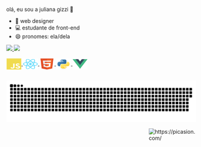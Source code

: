 olá, eu sou a juliana gizzi 👋

- 💼 web designer
- 💻 estudante de front-end 
- 😄 pronomes: ela/dela

<div>
  <a href="https://github.com/jugizzi">
  <img height="180em" src="https://github-readme-stats.vercel.app/api?username=jugizzi&show_icons=true&theme=midnight-purple&include_all_commits=true&count_private=true"/>
  <img height="180em" src="https://github-readme-stats.vercel.app/api/top-langs/?username=jugizzi&layout=compact&langs_count=7&theme=midnight-purple"/>
</div>
  
<div style="display: inline_block"><br>
  <img align="center" alt="Rafa-Js" height="30" width="40" src="https://raw.githubusercontent.com/devicons/devicon/master/icons/javascript/javascript-plain.svg">
  <img align="center" alt="Rafa-React" height="30" width="40" src="https://raw.githubusercontent.com/devicons/devicon/master/icons/react/react-original.svg">
  <img align="center" alt="Rafa-HTML" height="30" width="40" src="https://raw.githubusercontent.com/devicons/devicon/master/icons/html5/html5-original.svg">
  <img align="center" alt="Rafa-CSS" height="30" width="40" src="https://raw.githubusercontent.com/devicons/devicon/master/icons/python/python-original.svg">
  <img align="center" alt="Rafa-Js" height="30" width="40" src="https://raw.githubusercontent.com/devicons/devicon/master/icons/vuejs/vuejs-original.svg">

  ##
 ![Snake animation](https://github.com/jugizzi/jugizzi/blob/output/github-contribution-grid-snake.svg)
  
   <a href="https://picasion.com/"><img src="https://i.picasion.com/pic91/c7843b3676fd85af0282e629a507c54e.gif" width="125" height="125" border="0" align="right" alt="https://picasion.com/"/>

   </div>
  
